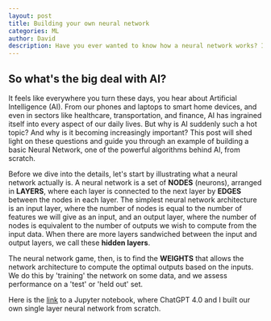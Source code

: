 ```yaml
---
layout: post
title: Building your own neural network
categories: ML
author: David
description: Have you ever wanted to know how a neural network works? In this post, I will show you how to build a basic neural network from scratch.
---
```

## So what's the big deal with AI?

It feels like everywhere you turn these days, you hear about Artificial Intelligence (AI). From our phones and laptops to smart home devices, and even in sectors like healthcare, transportation, and finance, AI has ingrained itself into every aspect of our daily lives. But why is AI suddenly such a hot topic? And why is it becoming increasingly important? This post will shed light on these questions and guide you through an example of building a basic Neural Network, one of the powerful algorithms behind AI, from scratch.

Before we dive into the details, let's start by illustrating what a neural network actually is. A neural network is a set of **NODES** (neurons), arranged in **LAYERS**, where each layer is connected to the next layer by **EDGES** between the nodes in each layer. The simplest neural network architecture is an input layer, where the number of nodes is equal to the number of features we will give as an input, and an output layer, where the number of nodes is equivalent to the number of outputs we wish to compute from the input data. When there are more layers sandwiched between the input and output layers, we call these **hidden layers**.

The neural network game, then, is to find the **WEIGHTS** that allows the network architecture to compute the optimal outputs based on the inputs. We do this by 'training' the network on some data, and we assess performance on a 'test' or 'held out' set.

Here is the [link](https://dangeles.github.io/jupyter/NeuralNetwork.html) to a Jupyter notebook, where ChatGPT 4.0 and I built our own single layer neural network from scratch.